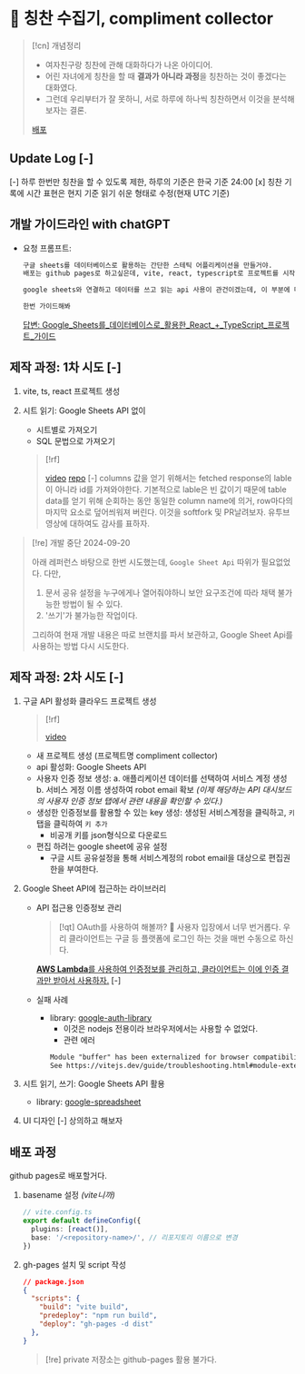 # 󰏢 칭찬 수집기, compliment collector

> [!cn] 개념정리
>
> - 여자친구랑 칭찬에 관해 대화하다가 나온 아이디어.
> - 어린 자녀에게 칭찬을 할 때 **결과가 아니라 과정**을 칭찬하는 것이 좋겠다는 대화였다.
> - 그런데 우리부터가 잘 못하니, 서로 하루에 하나씩 칭찬하면서 이것을 분석해보자는 결론.
>
> [배포](https://greyhairchooselife.github.io/compliment-collector/)

## Update Log [-]

[-] 하루 한번만 칭찬을 할 수 있도록 제한, 하루의 기준은 한국 기준 24:00
[x] 칭찬 기록에 시간 표현은 현지 기준 읽기 쉬운 형태로 수정(현재 UTC 기준)

## 개발 가이드라인 with chatGPT

- 요청 프롬프트:

  ```txt
  구글 sheets를 데이터베이스로 활용하는 간단한 스테틱 어플리케이션을 만들거야.
  배포는 github pages로 하고싶은데, vite, react, typescript로 프로젝트를 시작할거야.

  google sheets와 연결하고 데이터를 쓰고 읽는 api 사용이 관건이겠는데, 이 부분에 대해서는 경험이 전혀 없어.

  한번 가이드해봐

  ```

  [답변: Google_Sheets를_데이터베이스로_활용한_React_+_TypeScript_프로젝트_가이드](/Project/진행중/칭찬_수집기/Google_Sheets를_데이터베이스로_활용한_React_+_TypeScript_프로젝트_가이드)


## 제작 과정: 1차 시도 [-]

1. vite, ts, react 프로젝트 생성
2. 시트 읽기: Google Sheets API 없이

   - 시트별로 가져오기
   - SQL 문법으로 가져오기

   > [!rf]
   >
   > [video](https://www.youtube.com/watch?v=cRwpTv33Z_g)
   > [repo](https://github.com/theotrain/load-google-sheet-data-using-sql)
   > [-]  columns 값을 얻기 위해서는 fetched response의 lable이 아니라 id를 가져와야한다. 기본적으로 lable은 빈 값이기 때문에 table data를 얻기 위해 순회하는 동안 동일한 column name에 의거, row마다의 마지막 요소로 덮어씌워져 버린다. 이것을 softfork 및 PR날려보자. 유투브 영상에 대하여도 감사를 표하자.

> [!re] 개발 중단 2024-09-20
>
> 아래 레퍼런스 바탕으로 한번 시도했는데, `Google Sheet Api` 따위가 필요없었다.
> 다만,
>
>   1. 문서 공유 설정을 누구에게나 열어줘야하니 보안 요구조건에 따라 채택 불가능한 방법이 될 수 있다.
>   2. '쓰기'가 불가능한 작업이다.
>
> 그리하여 현재 개발 내용은 따로 브랜치를 파서 보관하고, Google Sheet Api를 사용하는 방법 다시 시도한다.


## 제작 과정: 2차 시도 [-]

1. 구글 API 활성화  클라우드 프로젝트 생성

   > [!rf]
   >
   > [video](https://www.youtube.com/watch?v=PFJNJQCU_lo)

   - 새 프로젝트 생성 (프로젝트명 compliment collector)
   - api 활성화: Google Sheets API
   - 사용자 인증 정보 생성:
     a. 애플리케이션 데이터를 선택하여 서비스 계정 생성
     b. 서비스 게정 이름 생성하여 robot email 확보
     _(이제 해당하는 API 대시보드의 사용자 인증 정보 탭에서 관련 내용을 확인할 수 있다.)_
   - 생성한 인증정보를 활용할 수 있는 key 생성:
     생성된 서비스계정을 클릭하고, `키` 탭을 클릭하여 `키 추가`
     - 비공개 키를 json형식으로 다운로드
   - 편집 하려는 google sheet에 공유 설정
     - 구글 시트 공유설정을 통해 서비스계정의 robot email을 대상으로 편집권한을 부여한다.

2. Google Sheet API에 접근하는 라이브러리

   - API 접근용 인증정보 관리

     > [!qt] OAuth를 사용하여 해볼까?
     >   󱞪 사용자 입장에서 너무 번거롭다. 우리 클라이언트는 구글 등 플랫폼에 로그인 하는 것을 매번 수동으로 하신다.

     [**AWS Lambda**를 사용하여 인증정보를 관리하고, 클라이언트는 이에 인증 결과만 받아서 사용하자.](AWS_Lambda를_사용하여_인증정보를_관리하고,_클라이언트는_이에_인증_결과만_받아서_사용하자.) [-]

   - 실패 사례
     - library: [google-auth-library](https://github.com/googleapis/google-auth-library-nodejs)
       - 이것은 nodejs 전용이라 브라우저에서는 사용할 수 없었다.
       - 관련 에러
       ```txt
       Module "buffer" has been externalized for browser compatibility. Cannot access "buffer.Buffer" in client code.
       See https://vitejs.dev/guide/troubleshooting.html#module-externalized-for-browser-compatibility for more details.
       ```


3. 시트 읽기, 쓰기: Google Sheets API 활용

   - library: [google-spreadsheet](https://github.com/theoephraim/node-google-spreadsheet)

4. UI 디자인
[-] 상의하고 해보자


## 배포 과정

github pages로 배포할거다.

1. basename 설정 _(vite니까)_

   ```typescript
   // vite.config.ts
   export default defineConfig({
     plugins: [react()],
     base: '/<repository-name>/', // 리포지토리 이름으로 변경
   })
   ```

2. gh-pages 설치 및 script 작성

   ```json
   // package.json
   {
     "scripts": {
       "build": "vite build",
       "predeploy": "npm run build",
       "deploy": "gh-pages -d dist"
     },
   }
   ```

   > [!re] private 저장소는 github-pages 활용 불가다.
